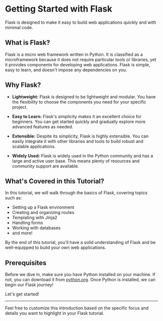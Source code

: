 # Getting Started with Flask

Flask is designed to make it easy to build web applications quickly and with minimal code. 

## What is Flask?

Flask is a micro web framework written in Python. It is classified as a microframework because it does not require particular tools or libraries, yet it provides components for developing web applications. Flask is simple, easy to learn, and doesn't impose any dependencies on you.

## Why Flask?

- **Lightweight:** Flask is designed to be lightweight and modular. You have the flexibility to choose the components you need for your specific project.

- **Easy to Learn:** Flask's simplicity makes it an excellent choice for beginners. You can get started quickly and gradually explore more advanced features as needed.

- **Extensible:** Despite its simplicity, Flask is highly extensible. You can easily integrate it with other libraries and tools to build robust and scalable applications.

- **Widely Used:** Flask is widely used in the Python community and has a large and active user base. This means plenty of resources and community support are available.

## What's Covered in this Tutorial?

In this tutorial, we will walk through the basics of Flask, covering topics such as:

- Setting up a Flask environment
- Creating and organizing routes
- Templating with Jinja2
- Handling forms
- Working with databases
- and more!

By the end of this tutorial, you'll have a solid understanding of Flask and be well-equipped to build your own web applications.

## Prerequisites

Before we dive in, make sure you have Python installed on your machine. If not, you can download it from [python.org](https://www.python.org/). Once Python is installed, we can begin our Flask journey!

Let's get started!

---

Feel free to customize this introduction based on the specific focus and details you want to highlight in your Flask tutorial.
